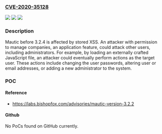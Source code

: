 ### [CVE-2020-35128](https://cve.mitre.org/cgi-bin/cvename.cgi?name=CVE-2020-35128)
![](https://img.shields.io/static/v1?label=Product&message=n%2Fa&color=blue)
![](https://img.shields.io/static/v1?label=Version&message=n%2Fa&color=blue)
![](https://img.shields.io/static/v1?label=Vulnerability&message=n%2Fa&color=brighgreen)

### Description

Mautic before 3.2.4 is affected by stored XSS. An attacker with permission to manage companies, an application feature, could attack other users, including administrators. For example, by loading an externally crafted JavaScript file, an attacker could eventually perform actions as the target user. These actions include changing the user passwords, altering user or email addresses, or adding a new administrator to the system.

### POC

#### Reference
- https://labs.bishopfox.com/advisories/mautic-version-3.2.2

#### Github
No PoCs found on GitHub currently.

